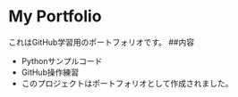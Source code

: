 # My Portfolio
これはGitHub学習用のポートフォリオです。
##内容
- Pythonサンプルコード
- GitHub操作練習　
- このプロジェクトはポートフォリオとして作成されました。
